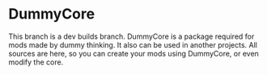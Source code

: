 DummyCore
=========
This branch is a dev builds branch.
DummyCore is a package required for mods made by dummy thinking. It also can be used in another projects.
All sources are here, so you can create your mods using DummyCore, or even modify the core.
